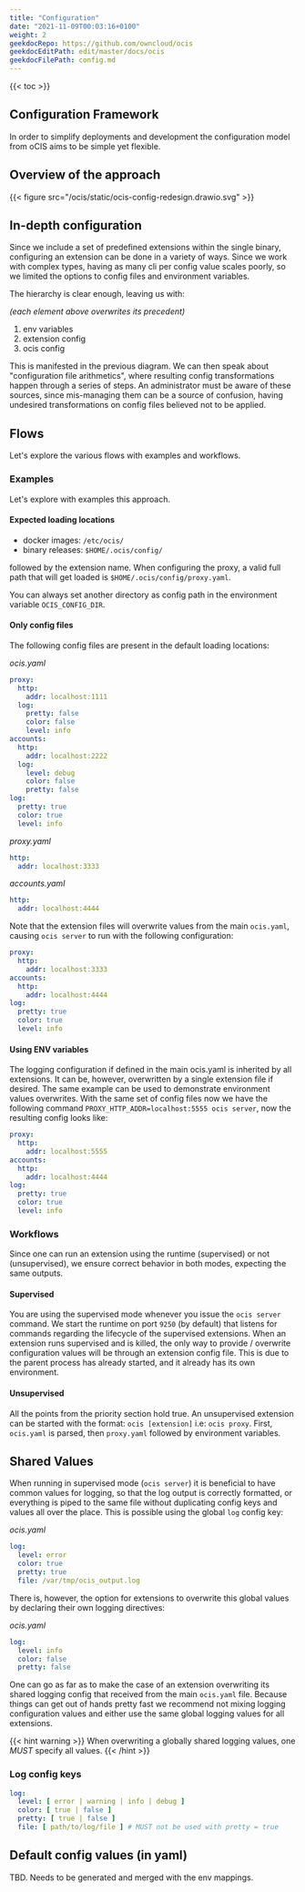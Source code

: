 ```yaml
---
title: "Configuration"
date: "2021-11-09T00:03:16+0100"
weight: 2
geekdocRepo: https://github.com/owncloud/ocis
geekdocEditPath: edit/master/docs/ocis
geekdocFilePath: config.md
---
```


{{< toc >}}

## Configuration Framework

In order to simplify deployments and development the configuration model from oCIS aims to be simple yet flexible.

## Overview of the approach

{{< figure src="/ocis/static/ocis-config-redesign.drawio.svg" >}}

## In-depth configuration

Since we include a set of predefined extensions within the single binary, configuring an extension can be done in a variety of ways. Since we work with complex types, having as many cli per config value scales poorly, so we limited the options to config files and environment variables.

The hierarchy is clear enough, leaving us with:

_(each element above overwrites its precedent)_

1. env variables
2. extension config
3. ocis config

This is manifested in the previous diagram. We can then speak about "configuration file arithmetics", where resulting config transformations happen through a series of steps. An administrator must be aware of these sources, since mis-managing them can be a source of confusion, having undesired transformations on config files believed not to be applied.

## Flows

Let's explore the various flows with examples and workflows.

### Examples

Let's explore with examples this approach.

#### Expected loading locations

- docker images: `/etc/ocis/`
- binary releases: `$HOME/.ocis/config/`

followed by the extension name. When configuring the proxy, a valid full path that will get loaded is `$HOME/.ocis/config/proxy.yaml`.

You can always set another directory as config path in the environment variable `OCIS_CONFIG_DIR`.

#### Only config files

The following config files are present in the default loading locations:

_ocis.yaml_
```yaml
proxy:
  http:
    addr: localhost:1111
  log:
    pretty: false
    color: false
    level: info
accounts:
  http:
    addr: localhost:2222
  log:
    level: debug
    color: false
    pretty: false
log:
  pretty: true
  color: true
  level: info
```

_proxy.yaml_
```yaml
http:
  addr: localhost:3333
```

_accounts.yaml_
```yaml
http:
  addr: localhost:4444
```

Note that the extension files will overwrite values from the main `ocis.yaml`, causing `ocis server` to run with the following configuration:

```yaml
proxy:
  http:
    addr: localhost:3333
accounts:
  http:
    addr: localhost:4444
log:
  pretty: true
  color: true
  level: info
```

#### Using ENV variables

The logging configuration if defined in the main ocis.yaml is inherited by all extensions. It can be, however, overwritten by a single extension file if desired. The same example can be used to demonstrate environment values overwrites. With the same set of config files now we have the following command `PROXY_HTTP_ADDR=localhost:5555 ocis server`, now the resulting config looks like:

```yaml
proxy:
  http:
    addr: localhost:5555
accounts:
  http:
    addr: localhost:4444
log:
  pretty: true
  color: true
  level: info
```

### Workflows

Since one can run an extension using the runtime (supervised) or not (unsupervised), we ensure correct behavior in both modes, expecting the same outputs.

#### Supervised

You are using the supervised mode whenever you issue the `ocis server` command. We start the runtime on port `9250` (by default) that listens for commands regarding the lifecycle of the supervised extensions. When an extension runs supervised and is killed, the only way to provide / overwrite configuration values will be through an extension config file. This is due to the parent process has already started, and it already has its own environment.

#### Unsupervised

All the points from the priority section hold true. An unsupervised extension can be started with the format: `ocis [extension]` i.e: `ocis proxy`. First, `ocis.yaml` is parsed, then `proxy.yaml` followed by environment variables.

## Shared Values

When running in supervised mode (`ocis server`) it is beneficial to have common values for logging, so that the log output is correctly formatted, or everything is piped to the same file without duplicating config keys and values all over the place. This is possible using the global `log` config key:

_ocis.yaml_
```yaml
log:
  level: error
  color: true
  pretty: true
  file: /var/tmp/ocis_output.log
```

There is, however, the option for extensions to overwrite this global values by declaring their own logging directives:

_ocis.yaml_
```yaml
log:
  level: info
  color: false
  pretty: false
```

One can go as far as to make the case of an extension overwriting its shared logging config that received from the main `ocis.yaml` file. Because things can get out of hands pretty fast we recommend not mixing logging configuration values and either use the same global logging values for all extensions.

{{< hint warning >}}
When overwriting a globally shared logging values, one *MUST* specify all values.
{{< /hint >}}

### Log config keys

```yaml
log:
  level: [ error | warning | info | debug ]
  color: [ true | false ]
  pretty: [ true | false ]
  file: [ path/to/log/file ] # MUST not be used with pretty = true
```

## Default config values (in yaml)

TBD. Needs to be generated and merged with the env mappings.
